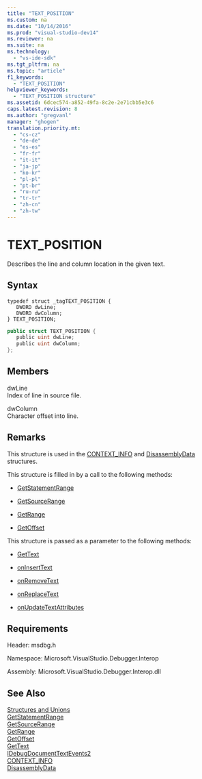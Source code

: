 ```yaml
---
title: "TEXT_POSITION"
ms.custom: na
ms.date: "10/14/2016"
ms.prod: "visual-studio-dev14"
ms.reviewer: na
ms.suite: na
ms.technology: 
  - "vs-ide-sdk"
ms.tgt_pltfrm: na
ms.topic: "article"
f1_keywords: 
  - "TEXT_POSITION"
helpviewer_keywords: 
  - "TEXT_POSITION structure"
ms.assetid: 6dcec574-a852-49fa-8c2e-2e71cbb5e3c6
caps.latest.revision: 8
ms.author: "gregvanl"
manager: "ghogen"
translation.priority.mt: 
  - "cs-cz"
  - "de-de"
  - "es-es"
  - "fr-fr"
  - "it-it"
  - "ja-jp"
  - "ko-kr"
  - "pl-pl"
  - "pt-br"
  - "ru-ru"
  - "tr-tr"
  - "zh-cn"
  - "zh-tw"
---
```

# TEXT_POSITION
Describes the line and column location in the given text.  
  
## Syntax  
  
```cpp#  
typedef struct _tagTEXT_POSITION {   
   DWORD dwLine;  
   DWORD dwColumn;  
} TEXT_POSITION;  
```  
  
```c#  
public struct TEXT_POSITION {   
   public uint dwLine;  
   public uint dwColumn;  
};  
```  
  
## Members  
 dwLine  
 Index of line in source file.  
  
 dwColumn  
 Character offset into line.  
  
## Remarks  
 This structure is used in the [CONTEXT_INFO](../extensibility/context_info.md) and [DisassemblyData](../extensibility/disassemblydata.md) structures.  
  
 This structure is filled in by a call to the following methods:  
  
-   [GetStatementRange](../extensibility/idebugdocumentcontext2--getstatementrange.md)  
  
-   [GetSourceRange](../extensibility/idebugdocumentcontext2--getsourcerange.md)  
  
-   [GetRange](../extensibility/idebugdocumentposition2--getrange.md)  
  
-   [GetOffset](../extensibility/idebugfunctionposition2--getoffset.md)  
  
 This structure is passed as a parameter to the following methods:  
  
-   [GetText](../extensibility/idebugdocumenttext2--gettext.md)  
  
-   [onInsertText](../extensibility/idebugdocumenttextevents2--oninserttext.md)  
  
-   [onRemoveText](../extensibility/idebugdocumenttextevents2--onremovetext.md)  
  
-   [onReplaceText](../extensibility/idebugdocumenttextevents2--onreplacetext.md)  
  
-   [onUpdateTextAttributes](../extensibility/idebugdocumenttextevents2--onupdatetextattributes.md)  
  
## Requirements  
 Header: msdbg.h  
  
 Namespace: Microsoft.VisualStudio.Debugger.Interop  
  
 Assembly: Microsoft.VisualStudio.Debugger.Interop.dll  
  
## See Also  
 [Structures and Unions](../extensibility/structures-and-unions.md)   
 [GetStatementRange](../extensibility/idebugdocumentcontext2--getstatementrange.md)   
 [GetSourceRange](../extensibility/idebugdocumentcontext2--getsourcerange.md)   
 [GetRange](../extensibility/idebugdocumentposition2--getrange.md)   
 [GetOffset](../extensibility/idebugfunctionposition2--getoffset.md)   
 [GetText](../extensibility/idebugdocumenttext2--gettext.md)   
 [IDebugDocumentTextEvents2](../extensibility/idebugdocumenttextevents2.md)   
 [CONTEXT_INFO](../extensibility/context_info.md)   
 [DisassemblyData](../extensibility/disassemblydata.md)
